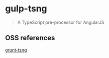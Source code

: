 # gulp-tsng

> A TypeScript pre-processor for AngularJS

## OSS references
[grunt-tsng](https://github.com/DamianEdwards/grunt-tsng)